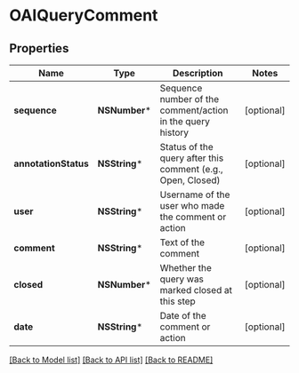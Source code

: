# OAIQueryComment

## Properties
Name | Type | Description | Notes
------------ | ------------- | ------------- | -------------
**sequence** | **NSNumber*** | Sequence number of the comment/action in the query history | [optional] 
**annotationStatus** | **NSString*** | Status of the query after this comment (e.g., Open, Closed) | [optional] 
**user** | **NSString*** | Username of the user who made the comment or action | [optional] 
**comment** | **NSString*** | Text of the comment | [optional] 
**closed** | **NSNumber*** | Whether the query was marked closed at this step | [optional] 
**date** | **NSString*** | Date of the comment or action | [optional] 

[[Back to Model list]](../README.md#documentation-for-models) [[Back to API list]](../README.md#documentation-for-api-endpoints) [[Back to README]](../README.md)


